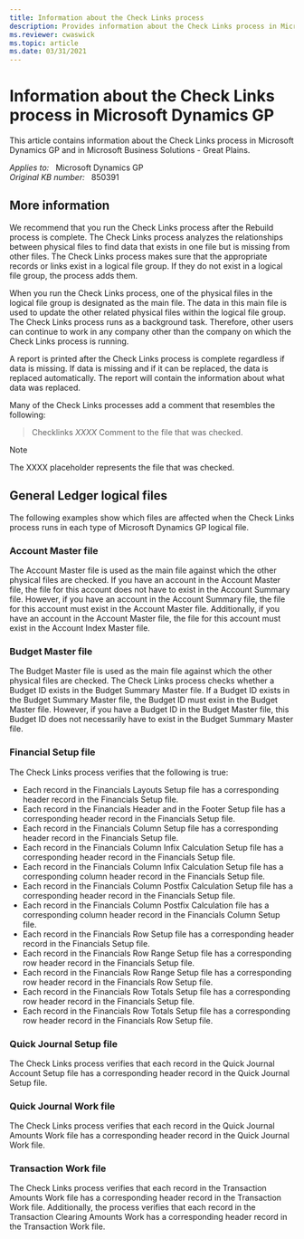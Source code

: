 ```yaml
---
title: Information about the Check Links process
description: Provides information about the Check Links process in Microsoft Dynamics GP.
ms.reviewer: cwaswick
ms.topic: article
ms.date: 03/31/2021
---
```

# Information about the Check Links process in Microsoft Dynamics GP

This article contains information about the Check Links process in Microsoft Dynamics GP and in Microsoft Business Solutions - Great Plains.

_Applies to:_ &nbsp; Microsoft Dynamics GP  
_Original KB number:_ &nbsp; 850391

## More information

We recommend that you run the Check Links process after the Rebuild process is complete. The Check Links process analyzes the relationships between physical files to find data that exists in one file but is missing from other files. The Check Links process makes sure that the appropriate records or links exist in a logical file group. If they do not exist in a logical file group, the process adds them.

When you run the Check Links process, one of the physical files in the logical file group is designated as the main file. The data in this main file is used to update the other related physical files within the logical file group. The Check Links process runs as a background task. Therefore, other users can continue to work in any company other than the company on which the Check Links process is running.

A report is printed after the Check Links process is complete regardless if data is missing. If data is missing and if it can be replaced, the data is replaced automatically. The report will contain the information about what data was replaced.

Many of the Check Links processes add a comment that resembles the following:

> Checklinks *XXXX* Comment to the file that was checked.

> [!NOTE]
> The XXXX placeholder represents the file that was checked.

## General Ledger logical files

The following examples show which files are affected when the Check Links process runs in each type of Microsoft Dynamics GP logical file.

### Account Master file

The Account Master file is used as the main file against which the other physical files are checked. If you have an account in the Account Master file, the file for this account does not have to exist in the Account Summary file. However, if you have an account in the Account Summary file, the file for this account must exist in the Account Master file. Additionally, if you have an account in the Account Master file, the file for this account must exist in the Account Index Master file.

### Budget Master file

The Budget Master file is used as the main file against which the other physical files are checked. The Check Links process checks whether a Budget ID exists in the Budget Summary Master file. If a Budget ID exists in the Budget Summary Master file, the Budget ID must exist in the Budget Master file. However, if you have a Budget ID in the Budget Master file, this Budget ID does not necessarily have to exist in the Budget Summary Master file.

### Financial Setup file

The Check Links process verifies that the following is true:

- Each record in the Financials Layouts Setup file has a corresponding header record in the Financials Setup file.
- Each record in the Financials Header and in the Footer Setup file has a corresponding header record in the Financials Setup file.
- Each record in the Financials Column Setup file has a corresponding header record in the Financials Setup file.
- Each record in the Financials Column Infix Calculation Setup file has a corresponding header record in the Financials Setup file.
- Each record in the Financials Column Infix Calculation Setup file has a corresponding column header record in the Financials Setup file.
- Each record in the Financials Column Postfix Calculation Setup file has a corresponding header record in the Financials Setup file.
- Each record in the Financials Column Postfix Calculation file has a corresponding column header record in the Financials Column Setup file.
- Each record in the Financials Row Setup file has a corresponding header record in the Financials Setup file.
- Each record in the Financials Row Range Setup file has a corresponding row header record in the Financials Setup file.
- Each record in the Financials Row Range Setup file has a corresponding row header record in the Financials Row Setup file.
- Each record in the Financials Row Totals Setup file has a corresponding row header record in the Financials Setup file.
- Each record in the Financials Row Totals Setup file has a corresponding row header record in the Financials Row Setup file.

### Quick Journal Setup file

The Check Links process verifies that each record in the Quick Journal Account Setup file has a corresponding header record in the Quick Journal Setup file.

### Quick Journal Work file

The Check Links process verifies that each record in the Quick Journal Amounts Work file has a corresponding header record in the Quick Journal Work file.

### Transaction Work file

The Check Links process verifies that each record in the Transaction Amounts Work file has a corresponding header record in the Transaction Work file. Additionally, the process verifies that each record in the Transaction Clearing Amounts Work has a corresponding header record in the Transaction Work file.
